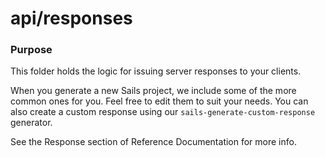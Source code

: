 # api/responses
### Purpose

This folder holds the logic for issuing server responses to your clients.

When you generate a new Sails project, we include some of the more common ones for you. Feel free to edit them to suit your needs.  You can also create a custom response using our `sails-generate-custom-response` generator.

See the Response section of Reference Documentation for more info.


<docmeta name="displayName" value="responses">


